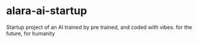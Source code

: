 # alara-ai-startup
Startup project of an AI trained by pre trained, and coded with vibes. for the future, for humanity
